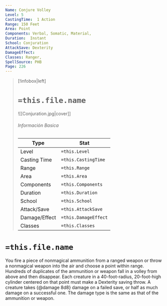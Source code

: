 ```yaml
---
Name: Conjure Volley
Level: 5
CastingTime:  1 Action 
Range: 150 Feet
Area: Point
Components: Verbal, Somatic, Material, 
Duration:  Instant  
School: Conjuration
AttackSave: Dexterity
DamageEffect: 
Classes: Ranger, 
SpellSource: PHB
Page: 226
---
```


>[!infobox|left]
># `=this.file.name`
>![[Conjuration.jpg|cover]]
> ###### Información Basica
> Type |  Stat |
> ---|---|
> Level | `=this.Level` |
> Casting Time | `=this.CastingTime` |
> Range | `=this.Range` |
> Area | `=this.Area` |
> Components | `=this.Components` |
> Duration | `=this.Duration` |
> School | `=this.School` |
> Attack/Save | `=this.AttackSave` |
> Damage/Effect | `=this.DamageEffect` |
> Classes | `=this.Classes` |

# `=this.file.name`
You fire a piece of nonmagical ammunition from a ranged weapon or throw a nonmagical weapon into the air and choose a point within range. Hundreds of duplicates of the ammunition or weapon fall in a volley from above and then disappear. Each creature in a 40-foot-radius, 20-foot-high cylinder centered on that point must make a Dexterity saving throw. A creature takes {@damage 8d8} damage on a failed save, or half as much damage on a successful one. The damage type is the same as that of the ammunition or weapon.



 


